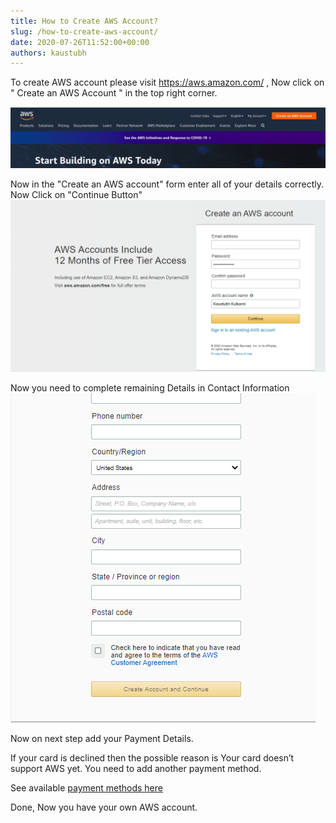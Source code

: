 ```yaml
---
title: How to Create AWS Account?
slug: /how-to-create-aws-account/
date: 2020-07-26T11:52:00+00:00
authors: kaustubh
---
```


To create AWS account please visit https://aws.amazon.com/ ,  Now click on " Create an AWS Account " in the top right corner.

![Navbar AWS](/imgs/wp-content/uploads/2020/10/Screenshot-from-2020-10-04-21-07-36-1024x198.png "Navbar")

 Now in the "Create an AWS account" form enter all of your details correctly.  Now Click on "Continue Button"
 ![AWS Signup form](/imgs/img/blog/aws-2.png "AWS Signup form")

 Now you need to complete remaining Details
in Contact Information
 ![AWS Signup form](/imgs/img/blog/aws-3.png "AWS Signup form")

 Now on next step add your Payment Details.
 
If your card is declined then the possible reason is Your card doesn’t support AWS yet.
You need to add another payment method.
 
See available [payment methods here](https://aws.amazon.com/premiumsupport/knowledge-center/accepted-payment-methods/)
 
 
Done, Now you have your own AWS account.